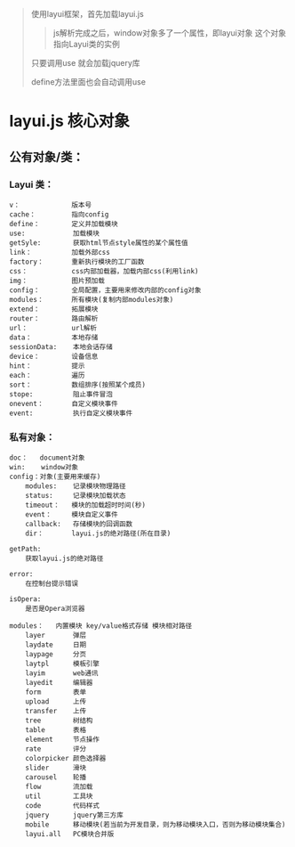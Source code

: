 >使用layui框架，首先加载layui.js
>
>>js解析完成之后，window对象多了一个属性，即layui对象
这个对象指向Layui类的实例
>
>只要调用use 就会加载jquery库
>
>define方法里面也会自动调用use

# layui.js 核心对象

## 公有对象/类：

### Layui   类：
    v：             版本号
    cache：         指向config
    define：        定义并加载模块
    use:            加载模块
    getSyle:        获取html节点style属性的某个属性值
    link：          加载外部css
    factory：       重新执行模块的工厂函数
    css：           css内部加载器，加载内部css(利用link)
    img：           图片预加载
    config：        全局配置，主要用来修改内部的config对象
    modules：       所有模块(复制内部modules对象)
    extend：        拓展模块
    router：        路由解析
    url：           url解析
    data：          本地存储
    sessionData:    本地会话存储
    device：        设备信息
    hint：          提示
    each：          遍历
    sort：          数组排序(按照某个成员)
    stope:          阻止事件冒泡
    onevent：       自定义模块事件
    event:          执行自定义模块事件



### 私有对象：
    doc：   document对象
    win:    window对象
    config：对象(主要用来缓存)
        modules:    记录模块物理路径
        status:     记录模块加载状态
        timeout：   模块的加载超时时间(秒)
        event：     模块自定义事件
        callback:   存储模块的回调函数
        dir：       layui.js的绝对路径(所在目录)

    getPath:
        获取layui.js的绝对路径

    error:
        在控制台提示错误

    isOpera:
        是否是Opera浏览器

    modules：   内置模块 key/value格式存储 模块相对路径
        layer       弹层
        laydate     日期
        laypage     分页
        laytpl      模板引擎
        layim       web通讯
        layedit     编辑器
        form        表单
        upload      上传
        transfer    上传
        tree        树结构
        table       表格
        element     节点操作
        rate        评分
        colorpicker 颜色选择器
        slider      滑块
        carousel    轮播
        flow        流加载
        util        工具块
        code        代码样式
        jquery      jquery第三方库
        mobile      移动模块(若当前为开发目录，则为移动模块入口，否则为移动模块集合)
        layui.all   PC模块合并版



